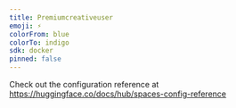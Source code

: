```yaml
---
title: Premiumcreativeuser
emoji: ⚡
colorFrom: blue
colorTo: indigo
sdk: docker
pinned: false
---
```

Check out the configuration reference at https://huggingface.co/docs/hub/spaces-config-reference
